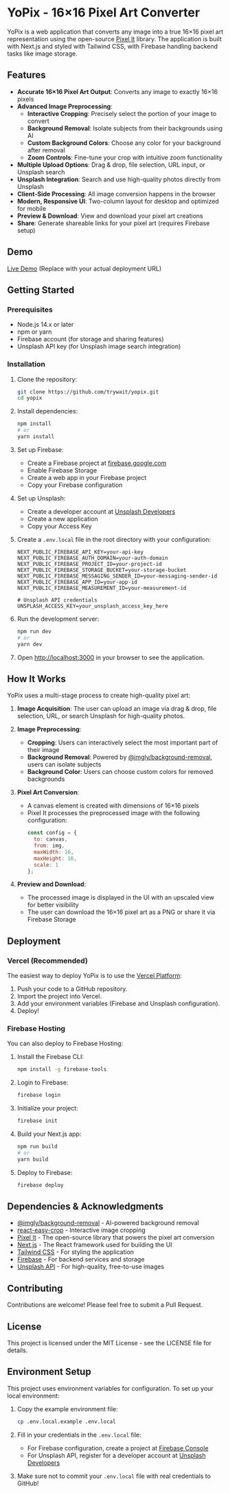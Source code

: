 # YoPix - 16×16 Pixel Art Converter

YoPix is a web application that converts any image into a true 16×16 pixel art representation using the open-source [Pixel It](https://github.com/giventofly/pixelit) library. The application is built with Next.js and styled with Tailwind CSS, with Firebase handling backend tasks like image storage.

## Features

- **Accurate 16×16 Pixel Art Output**: Converts any image to exactly 16×16 pixels
- **Advanced Image Preprocessing**:
  - **Interactive Cropping**: Precisely select the portion of your image to convert
  - **Background Removal**: Isolate subjects from their backgrounds using AI
  - **Custom Background Colors**: Choose any color for your background after removal
  - **Zoom Controls**: Fine-tune your crop with intuitive zoom functionality
- **Multiple Upload Options**: Drag & drop, file selection, URL input, or Unsplash search
- **Unsplash Integration**: Search and use high-quality photos directly from Unsplash
- **Client-Side Processing**: All image conversion happens in the browser
- **Modern, Responsive UI**: Two-column layout for desktop and optimized for mobile
- **Preview & Download**: View and download your pixel art creations
- **Share**: Generate shareable links for your pixel art (requires Firebase setup)

## Demo

[Live Demo](https://yopix.vercel.app) (Replace with your actual deployment URL)

## Getting Started

### Prerequisites

- Node.js 14.x or later
- npm or yarn
- Firebase account (for storage and sharing features)
- Unsplash API key (for Unsplash image search integration)

### Installation

1. Clone the repository:
   ```bash
   git clone https://github.com/trywait/yopix.git
   cd yopix
   ```

2. Install dependencies:
   ```bash
   npm install
   # or
   yarn install
   ```

3. Set up Firebase:
   - Create a Firebase project at [firebase.google.com](https://firebase.google.com)
   - Enable Firebase Storage
   - Create a web app in your Firebase project
   - Copy your Firebase configuration

4. Set up Unsplash:
   - Create a developer account at [Unsplash Developers](https://unsplash.com/developers)
   - Create a new application
   - Copy your Access Key

5. Create a `.env.local` file in the root directory with your configuration:
   ```
   NEXT_PUBLIC_FIREBASE_API_KEY=your-api-key
   NEXT_PUBLIC_FIREBASE_AUTH_DOMAIN=your-auth-domain
   NEXT_PUBLIC_FIREBASE_PROJECT_ID=your-project-id
   NEXT_PUBLIC_FIREBASE_STORAGE_BUCKET=your-storage-bucket
   NEXT_PUBLIC_FIREBASE_MESSAGING_SENDER_ID=your-messaging-sender-id
   NEXT_PUBLIC_FIREBASE_APP_ID=your-app-id
   NEXT_PUBLIC_FIREBASE_MEASUREMENT_ID=your-measurement-id
   
   # Unsplash API credentials
   UNSPLASH_ACCESS_KEY=your_unsplash_access_key_here
   ```

6. Run the development server:
   ```bash
   npm run dev
   # or
   yarn dev
   ```

7. Open [http://localhost:3000](http://localhost:3000) in your browser to see the application.

## How It Works

YoPix uses a multi-stage process to create high-quality pixel art:

1. **Image Acquisition**: The user can upload an image via drag & drop, file selection, URL, or search Unsplash for high-quality photos.

2. **Image Preprocessing**:
   - **Cropping**: Users can interactively select the most important part of their image
   - **Background Removal**: Powered by [@imgly/background-removal](https://github.com/imgly/background-removal), users can isolate subjects
   - **Background Color**: Users can choose custom colors for removed backgrounds

3. **Pixel Art Conversion**:
   - A canvas element is created with dimensions of 16×16 pixels
   - Pixel It processes the preprocessed image with the following configuration:
     ```javascript
     const config = {
       to: canvas,
       from: img,
       maxWidth: 16,
       maxHeight: 16,
       scale: 1
     };
     ```

4. **Preview and Download**:
   - The processed image is displayed in the UI with an upscaled view for better visibility
   - The user can download the 16×16 pixel art as a PNG or share it via Firebase Storage

## Deployment

### Vercel (Recommended)

The easiest way to deploy YoPix is to use the [Vercel Platform](https://vercel.com):

1. Push your code to a GitHub repository.
2. Import the project into Vercel.
3. Add your environment variables (Firebase and Unsplash configuration).
4. Deploy!

### Firebase Hosting

You can also deploy to Firebase Hosting:

1. Install the Firebase CLI:
   ```bash
   npm install -g firebase-tools
   ```

2. Login to Firebase:
   ```bash
   firebase login
   ```

3. Initialize your project:
   ```bash
   firebase init
   ```

4. Build your Next.js app:
   ```bash
   npm run build
   # or
   yarn build
   ```

5. Deploy to Firebase:
   ```bash
   firebase deploy
   ```

## Dependencies & Acknowledgments

- [@imgly/background-removal](https://github.com/imgly/background-removal) - AI-powered background removal
- [react-easy-crop](https://github.com/ricardo-ch/react-easy-crop) - Interactive image cropping
- [Pixel It](https://github.com/giventofly/pixelit) - The open-source library that powers the pixel art conversion
- [Next.js](https://nextjs.org/) - The React framework used for building the UI
- [Tailwind CSS](https://tailwindcss.com/) - For styling the application
- [Firebase](https://firebase.google.com/) - For backend services and storage
- [Unsplash API](https://unsplash.com/developers) - For high-quality, free-to-use images

## Contributing

Contributions are welcome! Please feel free to submit a Pull Request.

## License

This project is licensed under the MIT License - see the LICENSE file for details.

## Environment Setup

This project uses environment variables for configuration. To set up your local environment:

1. Copy the example environment file:
   ```bash
   cp .env.local.example .env.local
   ```

2. Fill in your credentials in the `.env.local` file:
   - For Firebase configuration, create a project at [Firebase Console](https://console.firebase.google.com/)
   - For Unsplash API, register for a developer account at [Unsplash Developers](https://unsplash.com/developers)

3. Make sure not to commit your `.env.local` file with real credentials to GitHub! 